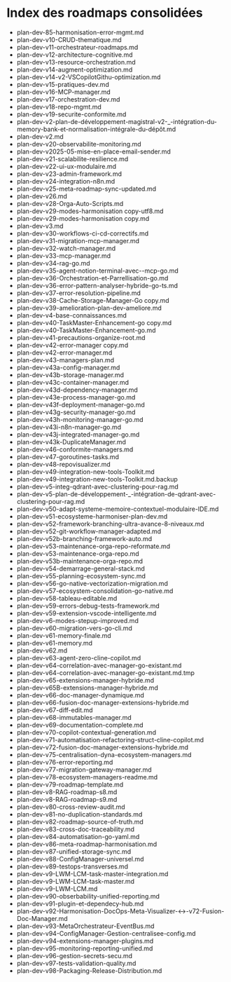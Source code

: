 # Index des roadmaps consolidées

- plan-dev-85-harmonisation-error-mgmt.md
- plan-dev-v10-CRUD-thematique.md
- plan-dev-v11-orchestrateur-roadmaps.md
- plan-dev-v12-architecture-cognitive.md
- plan-dev-v13-resource-orchestration.md
- plan-dev-v14-augment-optimization.md
- plan-dev-v14-v2-VSCopilotGithu-optimization.md
- plan-dev-v15-pratiques-dev.md
- plan-dev-v16-MCP-manager.md
- plan-dev-v17-orchestration-dev.md
- plan-dev-v18-repo-mgmt.md
- plan-dev-v19-securite-conformite.md
- plan-dev-v2-plan-de-développement-magistral-v2-_-intégration-du-memory-bank-et-normalisation-intégrale-du-dépôt.md
- plan-dev-v2.md
- plan-dev-v20-observabilite-monitoring.md
- plan-dev-v2025-05-mise-en-place-email-sender.md
- plan-dev-v21-scalabilite-resilience.md
- plan-dev-v22-ui-ux-modulaire.md
- plan-dev-v23-admin-framework.md
- plan-dev-v24-integration-n8n.md
- plan-dev-v25-meta-roadmap-sync-updated.md
- plan-dev-v26.md
- plan-dev-v28-Orga-Auto-Scripts.md
- plan-dev-v29-modes-harmonisation copy-utf8.md
- plan-dev-v29-modes-harmonisation copy.md
- plan-dev-v3.md
- plan-dev-v30-workflows-ci-cd-correctifs.md
- plan-dev-v31-migration-mcp-manager.md
- plan-dev-v32-watch-manager.md
- plan-dev-v33-mcp-manager.md
- plan-dev-v34-rag-go.md
- plan-dev-v35-agent-notion-terminal-avec--mcp-go.md
- plan-dev-v36-Orchestration-et-Parrellisation-go.md
- plan-dev-v36-error-pattern-analyser-hybride-go-ts.md
- plan-dev-v37-error-resolution-pipeline.md
- plan-dev-v38-Cache-Storage-Manager-Go copy.md
- plan-dev-v39-amelioration-plan-dev-ameliore.md
- plan-dev-v4-base-connaissances.md
- plan-dev-v40-TaskMaster-Enhancement-go copy.md
- plan-dev-v40-TaskMaster-Enhancement-go.md
- plan-dev-v41-precautions-organize-root.md
- plan-dev-v42-error-manager copy.md
- plan-dev-v42-error-manager.md
- plan-dev-v43-managers-plan.md
- plan-dev-v43a-config-manager.md
- plan-dev-v43b-storage-manager.md
- plan-dev-v43c-container-manager.md
- plan-dev-v43d-dependency-manager.md
- plan-dev-v43e-process-manager-go.md
- plan-dev-v43f-deployment-manager-go.md
- plan-dev-v43g-security-manager-go.md
- plan-dev-v43h-monitoring-manager-go.md
- plan-dev-v43i-n8n-manager-go.md
- plan-dev-v43j-integrated-manager-go.md
- plan-dev-v43k-DuplicateManager.md
- plan-dev-v46-conformite-managers.md
- plan-dev-v47-goroutines-tasks.md
- plan-dev-v48-repovisualizer.md
- plan-dev-v49-integration-new-tools-Toolkit.md
- plan-dev-v49-integration-new-tools-Toolkit.md.backup
- plan-dev-v5-integ-qdrant-avec-clustering-pour-rag.md
- plan-dev-v5-plan-de-développement-_-intégration-de-qdrant-avec-clustering-pour-rag.md
- plan-dev-v50-adapt-systeme-memoire-contextuel-modulaire-IDE.md
- plan-dev-v51-ecosysteme-harmoniser-plan-dev.md
- plan-dev-v52-framework-branching-ultra-avance-8-niveaux.md
- plan-dev-v52-git-workflow-manager-adapted.md
- plan-dev-v52b-branching-framework-auto.md
- plan-dev-v53-maintenance-orga-repo-reformate.md
- plan-dev-v53-maintenance-orga-repo.md
- plan-dev-v53b-maintenance-orga-repo.md
- plan-dev-v54-demarrage-general-stack.md
- plan-dev-v55-planning-ecosystem-sync.md
- plan-dev-v56-go-native-vectorization-migration.md
- plan-dev-v57-ecosystem-consolidation-go-native.md
- plan-dev-v58-tableau-editable.md
- plan-dev-v59-errors-debug-tests-framework.md
- plan-dev-v59-extension-vscode-intelligente.md
- plan-dev-v6-modes-stepup-improved.md
- plan-dev-v60-migration-vers-go-cli.md
- plan-dev-v61-memory-finale.md
- plan-dev-v61-memory.md
- plan-dev-v62.md
- plan-dev-v63-agent-zero-cline-copilot.md
- plan-dev-v64-correlation-avec-manager-go-existant.md
- plan-dev-v64-correlation-avec-manager-go-existant.md.tmp
- plan-dev-v65-extensions-manager-hybride.md
- plan-dev-v65B-extensions-manager-hybride.md
- plan-dev-v66-doc-manager-dynamique.md
- plan-dev-v66-fusion-doc-manager-extensions-hybride.md
- plan-dev-v67-diff-edit.md
- plan-dev-v68-immutables-manager.md
- plan-dev-v69-documentation-complete.md
- plan-dev-v70-copilot-contextual-generation.md
- plan-dev-v71-automatisation-refactoring-struct-cline-copilot.md
- plan-dev-v72-fusion-doc-manager-extensions-hybride.md
- plan-dev-v75-centralisation-dyna-ecosystem-managers.md
- plan-dev-v76-error-reporting.md
- plan-dev-v77-migration-gateway-manager.md
- plan-dev-v78-ecosystem-managers-readme.md
- plan-dev-v79-roadmap-template.md
- plan-dev-v8-RAG-roadmap-s8.md
- plan-dev-v8-RAG-roadmap-s9.md
- plan-dev-v80-cross-review-audit.md
- plan-dev-v81-no-duplication-standards.md
- plan-dev-v82-roadmap-source-of-truth.md
- plan-dev-v83-cross-doc-traceability.md
- plan-dev-v84-automatisation-go-yaml.md
- plan-dev-v86-meta-roadmap-harmonisation.md
- plan-dev-v87-unified-storage-sync.md
- plan-dev-v88-ConfigManager-universel.md
- plan-dev-v89-testops-transverses.md
- plan-dev-v9-LWM-LCM-task-master-integration.md
- plan-dev-v9-LWM-LCM-task-master.md
- plan-dev-v9-LWM-LCM.md
- plan-dev-v90-obserbability-unified-reporting.md
- plan-dev-v91-plugin-et-dependecy-hub.md
- plan-dev-v92-Harmonisation-DocOps-Meta-Visualizer-↔-v72-Fusion-Doc-Manager.md
- plan-dev-v93-MetaOrchestrateur-EventBus.md
- plan-dev-v94-ConfigManager-Gestion-centralisee-config.md
- plan-dev-v94-extensions-manager-plugins.md
- plan-dev-v95-monitoring-reporting-unified.md
- plan-dev-v96-gestion-secrets-secu.md
- plan-dev-v97-tests-validation-quality.md
- plan-dev-v98-Packaging-Release-Distribution.md

